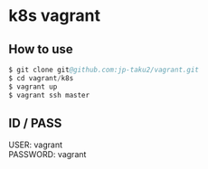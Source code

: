 # k8s vagrant

## How to use

```s
$ git clone git@github.com:jp-taku2/vagrant.git
$ cd vagrant/k8s
$ vagrant up
$ vagrant ssh master
```

## ID / PASS
USER: vagrant  
PASSWORD: vagrant
